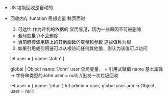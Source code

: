 - JS 垃圾回收是自动的
- 回收内存
  function 局部变量
  跨页面时
  1. 可达性 作为评判的依据的
    显而易见，因为一些原因不可被删除
    - 全局变量 //不会删除
    - 当前嵌套调用链上的其他函数的变量和参数
    这些值称为根
  2. 如果引用或引用链可以从根访问任何其他值，则认为该值可以访问


  let user = {
    name: 'John'
  }

  global
    |
   Object
   name: 'John'
   user 全局变量， = 引用式赋值
    name 基本属性 -> 字符串类型的John
    user = null;  //出发一次垃圾回收


    let user = {
      name: 'john'
    }
    let admin = user;
        global
    user    admin
        Object...
    user = null;

